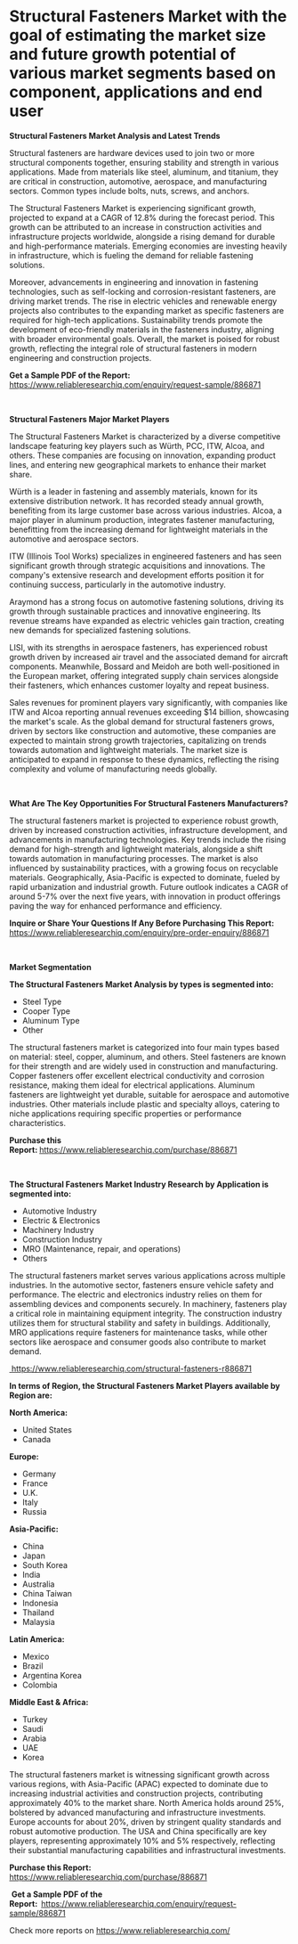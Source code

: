 <p><h1>Structural Fasteners Market with the goal of estimating the market size and future growth potential of various market segments based on component, applications and end user</h1></p><p><strong>Structural Fasteners Market Analysis and Latest Trends</strong></p>
<p><p>Structural fasteners are hardware devices used to join two or more structural components together, ensuring stability and strength in various applications. Made from materials like steel, aluminum, and titanium, they are critical in construction, automotive, aerospace, and manufacturing sectors. Common types include bolts, nuts, screws, and anchors.</p><p>The Structural Fasteners Market is experiencing significant growth, projected to expand at a CAGR of 12.8% during the forecast period. This growth can be attributed to an increase in construction activities and infrastructure projects worldwide, alongside a rising demand for durable and high-performance materials. Emerging economies are investing heavily in infrastructure, which is fueling the demand for reliable fastening solutions.</p><p>Moreover, advancements in engineering and innovation in fastening technologies, such as self-locking and corrosion-resistant fasteners, are driving market trends. The rise in electric vehicles and renewable energy projects also contributes to the expanding market as specific fasteners are required for high-tech applications. Sustainability trends promote the development of eco-friendly materials in the fasteners industry, aligning with broader environmental goals. Overall, the market is poised for robust growth, reflecting the integral role of structural fasteners in modern engineering and construction projects.</p></p>
<p><strong>Get a Sample PDF of the Report:&nbsp;</strong> <a href="https://www.reliableresearchiq.com/enquiry/request-sample/886871?utm_campaign=2243&utm_medium=2&utm_source=Github&utm_content=ia&utm_term=17022025&utm_id=structural-fasteners">https://www.reliableresearchiq.com/enquiry/request-sample/886871</a></p>
<p>&nbsp;</p>
<p><strong>Structural Fasteners Major Market Players</strong></p>
<p><p>The Structural Fasteners Market is characterized by a diverse competitive landscape featuring key players such as Würth, PCC, ITW, Alcoa, and others. These companies are focusing on innovation, expanding product lines, and entering new geographical markets to enhance their market share.</p><p>Würth is a leader in fastening and assembly materials, known for its extensive distribution network. It has recorded steady annual growth, benefiting from its large customer base across various industries. Alcoa, a major player in aluminum production, integrates fastener manufacturing, benefitting from the increasing demand for lightweight materials in the automotive and aerospace sectors. </p><p>ITW (Illinois Tool Works) specializes in engineered fasteners and has seen significant growth through strategic acquisitions and innovations. The company's extensive research and development efforts position it for continuing success, particularly in the automotive industry.</p><p>Araymond has a strong focus on automotive fastening solutions, driving its growth through sustainable practices and innovative engineering. Its revenue streams have expanded as electric vehicles gain traction, creating new demands for specialized fastening solutions.</p><p>LISI, with its strengths in aerospace fasteners, has experienced robust growth driven by increased air travel and the associated demand for aircraft components. Meanwhile, Bossard and Meidoh are both well-positioned in the European market, offering integrated supply chain services alongside their fasteners, which enhances customer loyalty and repeat business.</p><p>Sales revenues for prominent players vary significantly, with companies like ITW and Alcoa reporting annual revenues exceeding $14 billion, showcasing the market's scale. As the global demand for structural fasteners grows, driven by sectors like construction and automotive, these companies are expected to maintain strong growth trajectories, capitalizing on trends towards automation and lightweight materials. The market size is anticipated to expand in response to these dynamics, reflecting the rising complexity and volume of manufacturing needs globally.</p></p>
<p>&nbsp;</p>
<p><strong>What Are The Key Opportunities For Structural Fasteners Manufacturers?</strong></p>
<p><p>The structural fasteners market is projected to experience robust growth, driven by increased construction activities, infrastructure development, and advancements in manufacturing technologies. Key trends include the rising demand for high-strength and lightweight materials, alongside a shift towards automation in manufacturing processes. The market is also influenced by sustainability practices, with a growing focus on recyclable materials. Geographically, Asia-Pacific is expected to dominate, fueled by rapid urbanization and industrial growth. Future outlook indicates a CAGR of around 5-7% over the next five years, with innovation in product offerings paving the way for enhanced performance and efficiency.</p></p>
<p><strong>Inquire or Share Your Questions If Any Before Purchasing This Report:</strong> <a href="https://www.reliableresearchiq.com/enquiry/pre-order-enquiry/886871?utm_campaign=2243&utm_medium=2&utm_source=Github&utm_content=ia&utm_term=17022025&utm_id=structural-fasteners">https://www.reliableresearchiq.com/enquiry/pre-order-enquiry/886871</a></p>
<p>&nbsp;</p>
<p><strong>Market Segmentation</strong></p>
<p><strong>The Structural Fasteners Market Analysis by types is segmented into:</strong></p>
<p><ul><li>Steel Type</li><li>Cooper Type</li><li>Aluminum Type</li><li>Other</li></ul></p>
<p><p>The structural fasteners market is categorized into four main types based on material: steel, copper, aluminum, and others. Steel fasteners are known for their strength and are widely used in construction and manufacturing. Copper fasteners offer excellent electrical conductivity and corrosion resistance, making them ideal for electrical applications. Aluminum fasteners are lightweight yet durable, suitable for aerospace and automotive industries. Other materials include plastic and specialty alloys, catering to niche applications requiring specific properties or performance characteristics.</p></p>
<p><strong>Purchase this Report:&nbsp;</strong><a href="https://www.reliableresearchiq.com/purchase/886871?utm_campaign=2243&utm_medium=2&utm_source=Github&utm_content=ia&utm_term=17022025&utm_id=structural-fasteners">https://www.reliableresearchiq.com/purchase/886871</a></p>
<p>&nbsp;</p>
<p><strong>The Structural Fasteners Market Industry Research by Application is segmented into:</strong></p>
<p><ul><li>Automotive Industry</li><li>Electric & Electronics</li><li>Machinery Industry</li><li>Construction Industry</li><li>MRO (Maintenance, repair, and operations)</li><li>Others</li></ul></p>
<p><p>The structural fasteners market serves various applications across multiple industries. In the automotive sector, fasteners ensure vehicle safety and performance. The electric and electronics industry relies on them for assembling devices and components securely. In machinery, fasteners play a critical role in maintaining equipment integrity. The construction industry utilizes them for structural stability and safety in buildings. Additionally, MRO applications require fasteners for maintenance tasks, while other sectors like aerospace and consumer goods also contribute to market demand.</p></p>
<p><a href="https://www.reliableresearchiq.com/structural-fasteners-r886871?utm_campaign=2243&utm_medium=2&utm_source=Github&utm_content=ia&utm_term=17022025&utm_id=structural-fasteners">&nbsp;https://www.reliableresearchiq.com/structural-fasteners-r886871</a></p>
<p><strong>In terms of Region, the Structural Fasteners Market Players available by Region are:</strong></p>
<p>
    <p> <strong> North America: </strong>
        <ul>
            <li>United States</li>
            <li>Canada</li>
        </ul>
        </p> 
    <p> <strong> Europe: </strong>
        <ul>
            <li>Germany</li>
            <li>France</li>
            <li>U.K.</li>
            <li>Italy</li>
            <li>Russia</li>
        </ul>
        </p> 
    <p> <strong> Asia-Pacific: </strong>
        <ul>
            <li>China</li>
            <li>Japan</li>
            <li>South Korea</li>
            <li>India</li>
            <li>Australia</li>
            <li>China Taiwan</li>
            <li>Indonesia</li>
            <li>Thailand</li>
            <li>Malaysia</li>
        </ul>
        </p> 
    <p> <strong> Latin America: </strong>
        <ul>
            <li>Mexico</li>
            <li>Brazil</li>
            <li>Argentina Korea</li>
            <li>Colombia</li>
        </ul>
        </p> 
    <p> <strong> Middle East & Africa: </strong>
        <ul>
            <li>Turkey</li>
            <li>Saudi</li>
            <li>Arabia</li>
            <li>UAE</li>
            <li>Korea</li>
        </ul>
    </p>
    </p>
<p><p>The structural fasteners market is witnessing significant growth across various regions, with Asia-Pacific (APAC) expected to dominate due to increasing industrial activities and construction projects, contributing approximately 40% to the market share. North America holds around 25%, bolstered by advanced manufacturing and infrastructure investments. Europe accounts for about 20%, driven by stringent quality standards and robust automotive production. The USA and China specifically are key players, representing approximately 10% and 5% respectively, reflecting their substantial manufacturing capabilities and infrastructural investments.</p></p>
<p><strong>Purchase this Report: </strong><a href="https://www.reliableresearchiq.com/purchase/886871?utm_campaign=2243&utm_medium=2&utm_source=Github&utm_content=ia&utm_term=17022025&utm_id=structural-fasteners">https://www.reliableresearchiq.com/purchase/886871</a></p>
<p>&nbsp;<strong>Get a Sample PDF of the Report:&nbsp;&nbsp;</strong><a href="https://www.reliableresearchiq.com/enquiry/request-sample/886871?utm_campaign=2243&utm_medium=2&utm_source=Github&utm_content=ia&utm_term=17022025&utm_id=structural-fasteners">https://www.reliableresearchiq.com/enquiry/request-sample/886871</a></p>
<p><strong></strong></p>
<p>Check more reports on <a href="https://www.reliableresearchiq.com/?utm_campaign=2243&utm_medium=2&utm_source=Github&utm_content=ia&utm_term=17022025&utm_id=structural-fasteners">https://www.reliableresearchiq.com/</a></p>